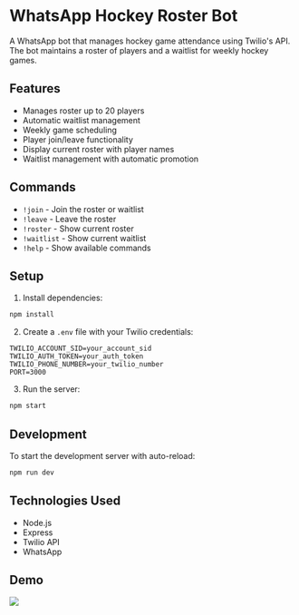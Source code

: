 # WhatsApp Hockey Roster Bot

A WhatsApp bot that manages hockey game attendance using Twilio's API. The bot maintains a roster of players and a waitlist for weekly hockey games.

## Features

- Manages roster up to 20 players
- Automatic waitlist management
- Weekly game scheduling
- Player join/leave functionality
- Display current roster with player names
- Waitlist management with automatic promotion

## Commands

- `!join` - Join the roster or waitlist
- `!leave` - Leave the roster
- `!roster` - Show current roster
- `!waitlist` - Show current waitlist
- `!help` - Show available commands

## Setup

1. Install dependencies:

```bash
npm install
```

2. Create a `.env` file with your Twilio credentials:

```
TWILIO_ACCOUNT_SID=your_account_sid
TWILIO_AUTH_TOKEN=your_auth_token
TWILIO_PHONE_NUMBER=your_twilio_number
PORT=3000
```

3. Run the server:

```bash
npm start
```

## Development

To start the development server with auto-reload:

```bash
npm run dev
```

## Technologies Used

- Node.js
- Express
- Twilio API
- WhatsApp

## Demo
![](https://github.com/dpithia/whatsapp-chatbot/demo.gif)
